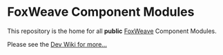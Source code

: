 # FoxWeave Component Modules
This repository is the home for all **public** [FoxWeave](http://www.foxweave.com) Component Modules.

Please see the [Dev Wiki for more...](https://github.com/FoxWeave/components/wiki/FoxWeave-Component-Dev-Wiki)
